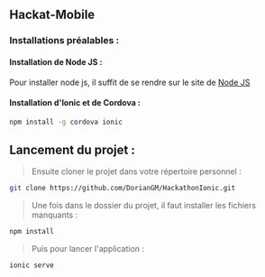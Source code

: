 ## Hackat-Mobile
### Installations préalables :

#### Installation de Node JS :

Pour installer node js, il suffit de se rendre sur le site de [Node JS](https://nodejs.org/fr/)

#### Installation d'Ionic et de Cordova : 

```bash
npm install -g cordova ionic
```

## Lancement du projet :

>Ensuite cloner le projet dans votre répertoire personnel :

```bash
git clone https://github.com/DorianGM/HackathonIonic.git
```

>Une fois dans le dossier du projet, il faut installer les fichiers manquants :

```bash
npm install
```

>Puis pour lancer l'application :

```bash
ionic serve
```
